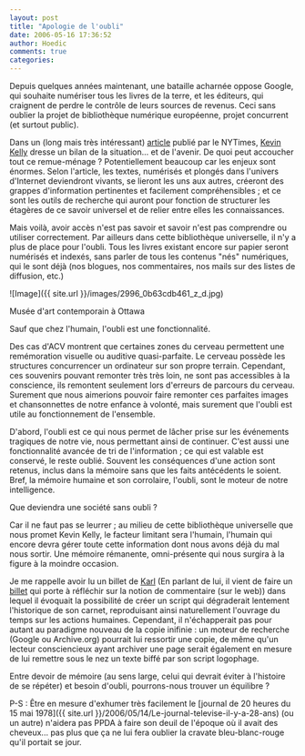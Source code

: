 ```yaml
---
layout: post
title: "Apologie de l'oubli"
date: 2006-05-16 17:36:52
author: Hoedic
comments: true
categories: 
---
```



Depuis quelques années maintenant, une bataille acharnée oppose Google, qui souhaite numériser tous les livres de la terre, et les éditeurs, qui craignent de perdre le contrôle de leurs sources de revenus. Ceci sans oublier la projet de bibliothèque numérique européenne, projet concurrent (et surtout public).

Dans un (long mais très intéressant) [article](http://www.nytimes.com/2006/05/14/magazine/14publishing.html?_r=2&pagewanted=print&oref=slogin) publié par le NYTimes, [Kevin Kelly](http://www.kk.org/) dresse un bilan de la situation... et de l'avenir. De quoi peut accoucher tout ce remue-ménage ? Potentiellement beaucoup car les enjeux sont énormes. Selon l'article, les textes, numérisés et plongés dans l'univers d'Internet deviendront vivants, se lieront les uns aux autres, créeront des grappes d'information pertinentes et facilement compréhensibles ; et ce sont les outils de recherche qui auront pour fonction de structurer les étagères de ce savoir universel et de relier entre elles les connaissances.

Mais voilà, avoir accès n'est pas savoir et savoir n'est pas comprendre ou utiliser correctement. Par ailleurs dans cette bibliothèque universelle, il n'y a plus de place pour l'oubli. Tous les livres existant encore sur papier seront numérisés et indexés, sans parler de tous les contenus "nés" numériques, qui le sont déjà (nos blogues, nos commentaires, nos mails sur des listes de diffusion, etc.)

![Image]({{ site.url }}/images/2996_0b63cdb461_z_d.jpg)
<div class="photoattrib">Musée d'art contemporain à Ottawa</div>


Sauf que chez l'humain, l'oubli est une fonctionnalité.

Des cas d'ACV montrent que certaines zones du cerveau permettent une remémoration visuelle ou auditive quasi-parfaite. Le cerveau possède les structures concurrencer un ordinateur sur son propre terrain. Cependant, ces souvenirs pouvant remonter très très loin, ne sont pas accessibles à la conscience, ils remontent seulement lors d'erreurs de parcours du cerveau. Surement que nous aimerions pouvoir faire remonter ces parfaites images et chansonnettes de notre enfance à volonté, mais surement que l'oubli est utile au fonctionnement de l'ensemble.

D'abord, l'oubli est ce qui nous permet de lâcher prise sur les événements tragiques de notre vie, nous permettant ainsi de continuer. C'est aussi une fonctionnalité avancée de tri de l'information ; ce qui est valable est conservé, le reste oublié. Souvent les conséquences d'une action sont retenus, inclus dans la mémoire sans que les faits antécédents le soient. Bref, la mémoire humaine et son corrolaire, l'oubli, sont le moteur de notre intelligence.

Que deviendra une société sans oubli ?

Car il ne faut pas se leurrer ; au milieu de cette bibliothèque universelle que nous promet Kevin Kelly, le facteur limitant sera l'humain, l'humain qui encore devra gérer toute cette information dont nous avons déjà du mal nous sortir. Une mémoire rémanente, omni-présente qui nous surgira à la figure à la moindre occasion.

Je me rappelle avoir lu un billet de [Karl](http://www.la-grange.net/) (En parlant de lui, il vient de faire un [billet](http://www.la-grange.net/2006/04/14.html) qui porte à réfléchir sur la notion de commentaire (sur le web)) dans lequel il évoquait la possibilité de créer un script qui dégraderait lentement l'historique de son carnet, reproduisant ainsi naturellement l'ouvrage du temps sur les actions humaines. Cependant, il n'échapperait pas pour autant au paradigme nouveau de la copie inifinie : un moteur de recherche (Google ou Archive.org) pourrait lui ressortir une copie, de même qu'un lecteur consciencieux ayant archiver une page serait également en mesure de lui remettre sous le nez un texte biffé par son script logophage.

Entre devoir de mémoire (au sens large, celui qui devrait éviter à l'histoire de se répéter) et besoin d'oubli, pourrons-nous trouver un équilibre ?

P-S : Être en mesure d'exhumer très facilement le [journal de 20 heures du 15 mai 1978]({{ site.url }}/2006/05/14/Le-journal-televise-il-y-a-28-ans) (ou un autre) n'aidera pas PPDA à faire son deuil de l'époque où il avait des cheveux... pas plus que ça ne lui fera oublier la cravate bleu-blanc-rouge qu'il portait se jour.